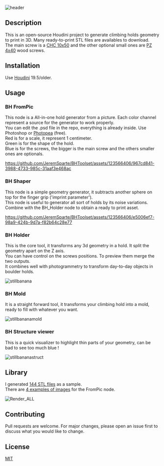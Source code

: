 ![header](https://github.com/JeremSparte/BHToolset/assets/123566406/12acba29-f4ea-4faa-aa0b-88e106ee421a)

## Description

This is an open-source Houdini project to generate climbing holds geometry to print in 3D. Many ready-to-print STL files are availables to download.  
The main screw is a [CHC 10x50](https://euroholds.com/en/bolts/44-chc-10x50-8435561602363.html) and the other optional small ones are [PZ 4x40](https://www.demos-trade.eu/strongfix-screw-pz-4x40-with-countersunk-head-white-zinc-pz2/) wood screws.

## Installation

Use [Houdini](https://www.sidefx.com/products/houdini/) 19.5/older.

## Usage

### BH FromPic

This node is a All-in-one hold generator from a picture. Each color channel represent a source for the generator to work properly.  
You can edit the .psd file in the repo, everything is already inside. Use Photoshop or [Photopea](https://www.google.com) (free).  
Red is for a scale, it represent 1 centimeter.  
Green is for the shape of the hold.  
Blue is for the screws, the bigger is the main screw and the others smaller ones are optionals.

https://github.com/JeremSparte/BHToolset/assets/123566406/967cd841-3988-4733-985c-31aaf3e468ac

### BH Shaper

This node is a simple geometry generator, it subtracts another sphere on top for the finger grip ('imprint parameter').  
This node is useful to generator all sort of holds by its noise variations.  
Combine with the BH_Holder node to obtain a ready to print asset.

https://github.com/JeremSparte/BHToolset/assets/123566406/e5006ef7-98a9-424b-9d7a-f82b64c28e77

### BH Holder

This is the core tool, it transforms any 3d geometry in a hold. It split the geometry apart on the Z axis.  
You can have control on the screws positions. To preview them merge the two outputs.  
It combines well with photogrammetry to transform day-to-day objects in boulder holds.

![stillbanana](https://github.com/JeremSparte/BHToolset/assets/123566406/bab0f1e3-8ad9-4b09-8256-2f925854b015)

### BH Mold

It is a straight forward tool, it transforms your climbing hold into a mold, ready to fill with whatever you want.

![stillbananamold](https://github.com/JeremSparte/BHToolset/assets/123566406/4850e644-5f57-4bd7-b4e3-a4f9382e983c)

### BH Structure viewer

This is a quick visualizer to highlight thin parts of your geometry, can be bad to see too much blue !

![stillbananastruct](https://github.com/JeremSparte/BHToolset/assets/123566406/840e0336-839e-4b1d-8b50-725a88a05419)

## Library

I generated [144 STL files](/samples) as a sample.  
There are [4 examples of images](/assets/Shape) for the FromPic node. 

![Render_ALL](https://github.com/JeremSparte/BHToolset/assets/123566406/0cf5bdaa-87e1-47c1-803f-646bf9c90632)

## Contributing

Pull requests are welcome. For major changes, please open an issue first
to discuss what you would like to change.

## License

[MIT](https://choosealicense.com/licenses/mit/)
